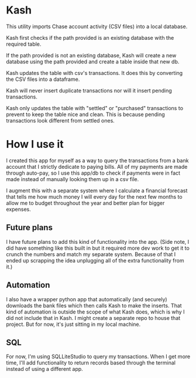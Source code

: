 # Kash
This utility imports Chase account activity (CSV files) into a local database.

Kash first checks if the path provided is an existing database with the required table. 

If the path provided is not an existing database, Kash will create a new database using the path provided and create a table inside that new db.

Kash updates the table with csv's transactions. It does this by converting the CSV files into a dataframe. 

Kash will never insert duplicate transactions nor will it insert pending transactions. 

Kash only updates the table with "settled" or "purchased" transactions to prevent to keep the table nice and clean. This is because pending transactions look different from settled ones.  

# How I use it
I created this app for myself as a way to query the transactions from a bank account that I strictly dedicate to paying bills. All of my payments are made through auto-pay, so I use this app/db to check if payments were in fact made instead of manually looking them up in a csv file.

I augment this with a separate system where I calculate a financial forecast that tells me how much money I will every day for the next few months to allow me to budget throughout the year and better plan for bigger expenses.
## Future plans
I have future plans to add this kind of functionality into the app. (Side note, I did have something like this built in but it required more dev work to get it to crunch the numbers and match my separate system. Because of that I ended up scrapping the idea unplugging all of the extra functionality from it.)
## Automation
I also have a wrapper python app that automatically (and securely) downloads the bank files which then calls Kash to make the inserts. That kind of automation is outside the scope of what Kash does, which is why I did not include that in Kash. I might create a separate repo to house that project. But for now, it's just sitting in my local machine.
## SQL
For now, I'm using SQLLiteStudio to query my transactions. When I get more time, I'll add functionality to return records based through the terminal instead of using a different app.